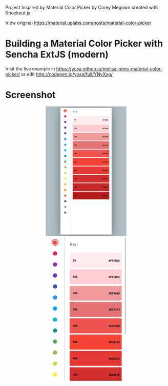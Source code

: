 Project Inspired by Material Color Picker by Corey Megown created with Knockout.js

View original https://material.uplabs.com/posts/material-color-picker

# Building a Material Color Picker with Sencha ExtJS (modern)

Visit the live example in https://yosa.github.io/melisa-pens-material-color-picker/
or edit http://codepen.io/yosa/full/YNyXxg/

# Screenshot

<p align="center">
    <img style="width: 50%" src="https://raw.githubusercontent.com/yosa/melisa-pens-material-color-picker/master/screenshot/desktop.png">
    <img style="width: 50%" src="https://raw.githubusercontent.com/yosa/melisa-pens-material-color-picker/master/screenshot/phone.png">
</p>

